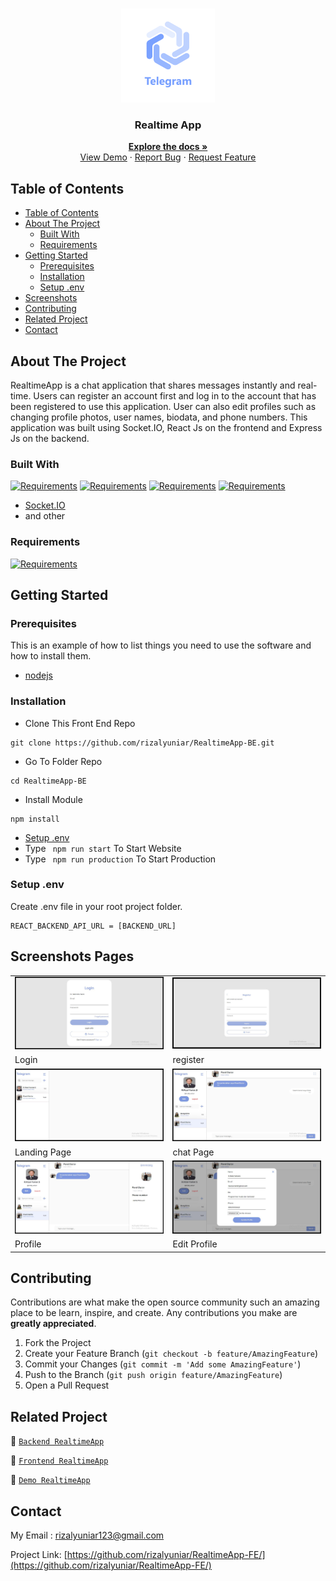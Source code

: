 <br />
<p align="center">
<div align="center">
  <img height="150" src="./images/telegram.jpg" alt="logo" border="0"/>
</div>
  <h3 align="center">Realtime App</h3>
  <p align="center">
    <a href="https://github.com/rizalyuniar/RealtimeApp-FE"><strong>Explore the docs »</strong></a>
    <br />
    <a href="https://realtime-app-fe.vercel.app/">View Demo</a>
    ·
    <a href="/">Report Bug</a>
    ·
    <a href="/">Request Feature</a>
  </p>
</p>



<!-- TABLE OF CONTENTS -->
## Table of Contents

- [Table of Contents](#table-of-contents)
- [About The Project](#about-the-project)
  - [Built With](#built-with)
  - [Requirements](#requirements)
- [Getting Started](#getting-started)
  - [Prerequisites](#prerequisites)
  - [Installation](#installation)
  - [Setup .env](#setup-env)
- [Screenshots](#screenshots)
- [Contributing](#contributing)
- [Related Project](#related-project)
- [Contact](#contact)



<!-- ABOUT THE PROJECT -->
## About The Project

RealtimeApp is a chat application that shares messages instantly and real-time. Users can register an account first and log in to the account that has been registered to use this application. User can also edit profiles such as changing profile photos, user names, biodata, and phone numbers. This application was built using Socket.IO, React Js on the frontend and Express Js on the backend.

### Built With

[![Requirements](https://skillicons.dev/icons?i=react)](https://react.dev/)
[![Requirements](https://skillicons.dev/icons?i=expressjs)](https://expressjs.com/)
[![Requirements](https://skillicons.dev/icons?i=postgres)](https://www.postgresql.org/)
[![Requirements](https://skillicons.dev/icons?i=bootstrap)](https://getbootstrap.com/)
- [Socket.IO](https://socket.io/)
- and other

### Requirements

[![Requirements](https://skillicons.dev/icons?i=figma,nodejs,vscode,postman)](/)

<!-- GETTING STARTED -->
## Getting Started

### Prerequisites

This is an example of how to list things you need to use the software and how to install them.

* [nodejs](https://nodejs.org/en/download/)

### Installation

- Clone This Front End Repo
```
git clone https://github.com/rizalyuniar/RealtimeApp-BE.git
```
- Go To Folder Repo
```
cd RealtimeApp-BE
```
- Install Module
```
npm install
```
- <a href="#setup-env">Setup .env</a>
- Type ` npm run start` To Start Website
- Type ` npm run production` To Start Production

### Setup .env
Create .env file in your root project folder.
```
REACT_BACKEND_API_URL = [BACKEND_URL]
```

<!-- ROADMAP -->
## Screenshots Pages

<table>
 <tr>
    <td><img width="350px" src="./images/login.jpg"  border="0" border="0" alt="1" /></td>
    <td><img width="350px" src="./images/register.jpg"  border="0"  border="0"  alt="2" /></td>
  </tr>
   <tr>
    <td>Login</td>
    <td>register</td>
  </tr>
   <tr>
    <td><img width="350px" src="./images/landing.jpg"  border="0" border="0" alt="1" /></td>
    <td><img width="350px" src="./images/chat.jpg"  border="0" border="0" alt="3" /> </td>
  </tr>
   <tr>
    <td>Landing Page</td>
    <td>chat Page</td>
  </tr>

  <tr>
    <td><img width="350px" src="./images/side.jpg"  border="0" border="0" alt="3" /> </td>
    <td><img width="350px" src="./images/edit.jpg"  border="0" border="0" alt="4" /></td>
  </tr>
   <tr>
    <td>Profile</td>
    <td>Edit Profile</td>
  </tr>
</table>



<!-- CONTRIBUTING -->
## Contributing

Contributions are what make the open source community such an amazing place to be learn, inspire, and create. Any contributions you make are **greatly appreciated**.

1. Fork the Project
2. Create your Feature Branch (`git checkout -b feature/AmazingFeature`)
3. Commit your Changes (`git commit -m 'Add some AmazingFeature'`)
4. Push to the Branch (`git push origin feature/AmazingFeature`)
5. Open a Pull Request



## Related Project
:rocket: [`Backend RealtimeApp`](https://github.com/rizalyuniar/RealtimeApp-BE)

:rocket: [`Frontend RealtimeApp`](https://github.com/rizalyuniar/RealtimeApp-FE)

:rocket: [`Demo RealtimeApp`](https://realtime-app-fe.vercel.app/)

<!-- CONTACT -->
## Contact

My Email : rizalyuniar123@gmail.com

Project Link: [https://github.com/rizalyuniar/RealtimeApp-FE/](https://github.com/rizalyuniar/RealtimeApp-FE/)
